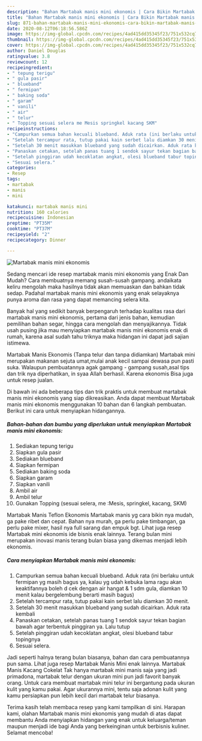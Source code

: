 ```yaml
---
description: "Bahan Martabak manis mini ekonomis | Cara Bikin Martabak manis mini ekonomis Yang Enak Dan Lezat"
title: "Bahan Martabak manis mini ekonomis | Cara Bikin Martabak manis mini ekonomis Yang Enak Dan Lezat"
slug: 871-bahan-martabak-manis-mini-ekonomis-cara-bikin-martabak-manis-mini-ekonomis-yang-enak-dan-lezat
date: 2020-08-12T06:18:56.586Z
image: https://img-global.cpcdn.com/recipes/4ad415dd35345f23/751x532cq70/martabak-manis-mini-ekonomis-foto-resep-utama.jpg
thumbnail: https://img-global.cpcdn.com/recipes/4ad415dd35345f23/751x532cq70/martabak-manis-mini-ekonomis-foto-resep-utama.jpg
cover: https://img-global.cpcdn.com/recipes/4ad415dd35345f23/751x532cq70/martabak-manis-mini-ekonomis-foto-resep-utama.jpg
author: Daniel Douglas
ratingvalue: 3.8
reviewcount: 12
recipeingredient:
- " tepung terigu"
- " gula pasir"
- " blueband"
- " fermipan"
- " baking soda"
- " garam"
- " vanili"
- " air"
- " telur"
- " Topping sesuai selera me Mesis springkel kacang SKM"
recipeinstructions:
- "Campurkan semua bahan kecuali blueband. Aduk rata (ini berlaku untuk fermipan yg masih bagus ya, kalau yg udah kebuka lama ragu akan keaktifannya boleh d cek dengan air hangat &amp; 1 sdm gula, diamkan 10 menit kalau bergelembung berarti masih bagus)"
- "Setelah tercampur rata, tutup pakai kain serbet lalu diamkan 30 menit."
- "Setelah 30 menit masukkan blueband yang sudah dicairkan. Aduk rata kembali"
- "Panaskan cetakan, setelah panas tuang 1 sendok sayur tekan bagian bawah agar terbentuk pinggiran ya. Lalu tutup"
- "Setelah pinggiran udah kecoklatan angkat, olesi blueband tabur topingnya"
- "Sesuai selera."
categories:
- Resep
tags:
- martabak
- manis
- mini

katakunci: martabak manis mini 
nutrition: 160 calories
recipecuisine: Indonesian
preptime: "PT35M"
cooktime: "PT37M"
recipeyield: "2"
recipecategory: Dinner

---
```



![Martabak manis mini ekonomis](https://img-global.cpcdn.com/recipes/4ad415dd35345f23/751x532cq70/martabak-manis-mini-ekonomis-foto-resep-utama.jpg)

Sedang mencari ide resep martabak manis mini ekonomis yang Enak Dan Mudah? Cara membuatnya memang susah-susah gampang. andaikata keliru mengolah maka hasilnya tidak akan memuaskan dan bahkan tidak sedap. Padahal martabak manis mini ekonomis yang enak selayaknya punya aroma dan rasa yang dapat memancing selera kita.

Banyak hal yang sedikit banyak berpengaruh terhadap kualitas rasa dari martabak manis mini ekonomis, pertama dari jenis bahan, kemudian pemilihan bahan segar, hingga cara mengolah dan menyajikannya. Tidak usah pusing jika mau menyiapkan martabak manis mini ekonomis enak di rumah, karena asal sudah tahu triknya maka hidangan ini dapat jadi sajian istimewa.

Martabak Manis Ekonomis (Tanpa telur dan tanpa didiamkan) Martabak mini merupakan makanan sejuta umat,mulai anak kecil sampai dewasa pun pasti suka. Walaupun pembuatannya agak gampang - gampang susah,asal tips dan trik nya diperhatikan, in syaa Allah berhasil. Karena ekonomis Bisa juga untuk resep jualan.


Di bawah ini ada beberapa tips dan trik praktis untuk membuat martabak manis mini ekonomis yang siap dikreasikan. Anda dapat membuat Martabak manis mini ekonomis menggunakan 10 bahan dan 6 langkah pembuatan. Berikut ini cara untuk menyiapkan hidangannya.

<!--inarticleads1-->

##### Bahan-bahan dan bumbu yang diperlukan untuk menyiapkan Martabak manis mini ekonomis:

1. Sediakan  tepung terigu
1. Siapkan  gula pasir
1. Sediakan  blueband
1. Siapkan  fermipan
1. Sediakan  baking soda
1. Siapkan  garam
1. Siapkan  vanili
1. Ambil  air
1. Ambil  telur
1. Gunakan  Topping (sesuai selera, me :Mesis, springkel, kacang, SKM)


Martabak Manis Teflon Ekonomis Martabak manis yg cara bikin nya mudah, ga pake ribet dan cepat. Bahan nya murah, ga perlu pake timbangan, ga perlu pake mixer, hasil nya full sarang dan empuk bgt. Lihat juga resep Martabak mini ekonomis ide bisnis enak lainnya. Terang bulan mini merupakan inovasi manis terang bulan biasa yang dikemas menjadi lebih ekonomis. 

<!--inarticleads2-->

##### Cara menyiapkan Martabak manis mini ekonomis:

1. Campurkan semua bahan kecuali blueband. Aduk rata (ini berlaku untuk fermipan yg masih bagus ya, kalau yg udah kebuka lama ragu akan keaktifannya boleh d cek dengan air hangat &amp; 1 sdm gula, diamkan 10 menit kalau bergelembung berarti masih bagus)
1. Setelah tercampur rata, tutup pakai kain serbet lalu diamkan 30 menit.
1. Setelah 30 menit masukkan blueband yang sudah dicairkan. Aduk rata kembali
1. Panaskan cetakan, setelah panas tuang 1 sendok sayur tekan bagian bawah agar terbentuk pinggiran ya. Lalu tutup
1. Setelah pinggiran udah kecoklatan angkat, olesi blueband tabur topingnya
1. Sesuai selera.


Jadi seperti halnya terang bulan biasanya, bahan dan cara pembuatannya pun sama. Lihat juga resep Martabak Manis Mini enak lainnya. Martabak Manis Kacang Cokelat Tak hanya martabak mini manis saja yang jadi primadona, martabak telur dengan ukuran mini pun jadi favorit banyak orang. Untuk cara membuat martabak mini telur ini bergantung pada ukuran kulit yang kamu pakai. Agar ukurannya mini, tentu saja adonan kulit yang kamu persiapkan pun lebih kecil dari martabak telur biasanya. 

Terima kasih telah membaca resep yang kami tampilkan di sini. Harapan kami, olahan Martabak manis mini ekonomis yang mudah di atas dapat membantu Anda menyiapkan hidangan yang enak untuk keluarga/teman maupun menjadi ide bagi Anda yang berkeinginan untuk berbisnis kuliner. Selamat mencoba!
